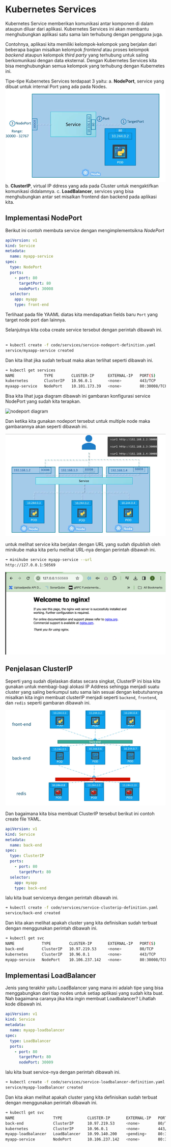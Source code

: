 # Kubernetes Services

Kubernetes Service memberikan komunikasi antar komponen di dalam ataupun diluar dari aplikasi. Kubernetes Services ini akan membantu menghubungkan aplikasi satu sama lain terhubung dengan pengguna juga.

Contohnya, aplikasi kita memiliki kelompok-kelompok yang berjalan dari beberapa bagian misalkan kelompok *frontend* atau proses kelompok *backend* ataupun kelompok *third party* yang terhubung untuk saling berkomunikasi dengan data eksternal. Dengan Kubernetes Services kita bisa menghubungkan semua kelompok yang terhubung dengan Kubernetes ini.

Tipe-tipe Kubernetes Services terdapaat 3 yaitu:
a. **NodePort**, service yang dibuat untuk internal Port yang ada pada Nodes.
    ![NodePort Communicastion](../images/services-nodeport-communication.png)
b. **ClusterIP**, virtual IP ddress yang ada pada Cluster untuk mengaktifkan komunikasi didalamnya.
c. **LoadBalancer**, services yang bisa menghubungkan antar set misalkan frontend dan backend pada aplikasi kita.

## Implementasi NodePort
Berikut ini contoh membuta service dengan mengimplementsikna *NodePort*
```yaml
apiVersion: v1
kind: Service
metadata:
  name: myapp-service
spec:
  type: NodePort
  ports:
    - port: 80
      targetPort: 80
      nodePort: 30008
  selector:
    app: myapp
    type: front-end
```

Terlihaat pada file YAAML diatas kita mendapatkan fields baru `Port` yang target node port dan lainnya.

Selanjutnya kita coba create service tersebut dengan perintah dibawah ini.
```bash

➜ kubectl create -f code/services/service-nodeport-definition.yaml
service/myaapp-service created
```

Dan kita lihat jika sudah terbuat maka akan terlihat seperti dibawah ini.
```bash
➜ kubectl get services
NAME             TYPE        CLUSTER-IP      EXTERNAL-IP   PORT(S)        AGE
kubernetes       ClusterIP   10.96.0.1       <none>        443/TCP        24d
myaapp-service   NodePort    10.101.173.39   <none>        80:30008/TCP   71s
```

Bisa kita lihat juga diagram dibawah ini gambaran konfigurasi service NodePort yang sudah kita terapkan.

![nodeport diagram](nodeport-diagram.png)

Dan ketika kita gunakan nodeport tersebut untuk multiple node maka gambarannya akan seperti dibawah ini.

![nodeport multiple node diagram](../images/nodeport-mulitiple-node-diagram.png)

untuk melihat service kita berjalan dengan URL yang sudah dipublish oleh minikube maka kita perlu melihat URL-nya dengan perintah dibawah ini.
```bash
➜ minikube service myapp-service --url
http://127.0.0.1:50569
```

![myapp service is running](../images/myapp-service-running.png)

## Penjelasan ClusterIP
Seperti yang sudah dijelaskan diatas secara singkat, ClusterIP ini bisa kita gunakan untuk membagi-bagi alokasi IP Address sehingga menjadi suatu cluster yang saling berkumpul satu sama lain sesuai dengan kebutuhannya misalkan kita ingin membuat clusterIP menjadi seperti `backend`, `frontend`, dan `redis` seperti gambaran dibawah ini.

![ClusterIP Diagram](../images/cluster-ip-diagram.png)

Dan bagaimana kita bisa membuat ClusterIP tersebut berikut ini contoh create file YAML.
```yaml
apiVersion: v1
kind: Service
metadata:
  name: back-end
spec:
  type: ClusterIP
  ports:
    - port: 80
      targetPort: 80
  selector:
    app: myapp
    type: back-end
```

lalu kita buat servicenya dengan perintah dibawah ini.
```bash
➜ kubectl create -f code/services/service-clusterip-definition.yaml 
service/back-end created
```

Dan kita akan melihat apakah cluster yang kita definisikan sudah terbuat dengan menggunakan perintah dibawah ini.
```bash
➜ kubectl get svc
NAME            TYPE        CLUSTER-IP       EXTERNAL-IP   PORT(S)        AGE
back-end        ClusterIP   10.97.219.53     <none>        80/TCP         7s
kubernetes      ClusterIP   10.96.0.1        <none>        443/TCP        24d
myapp-service   NodePort    10.106.237.142   <none>        80:30008/TCP   18m
```

## Implementasi LoadBalancer
Jenis yang terakhir yaitu LoadBalancer yang mana ini adalah tipe yang bisa menggabungkan dari tiap nodes untuk setiap aplikasi yang sudah kita buat. Nah bagaimana caranya jika kita ingin membuat Loadbalancer? Lihatlah kode dibawah ini.
```yaml
apiVersion: v1
kind: Service
metadata:
  name: myapp-loadbalancer
spec:
  type: LoadBalancer
  ports:
    - port: 80
      targetPort: 80
      nodePort: 30009
```

lalu kita buat service-nya dengan perintah dibawah ini.
```bash
➜ kubectl create -f code/services/service-loadbalancer-definition.yaml
service/myapp-loadbalancer created
```

Dan kita akan melihat apakah cluster yang kita definisikan sudah terbuat dengan menggunakan perintah dibawah ini.
```bash
➜ kubectl get svc
NAME                 TYPE           CLUSTER-IP       EXTERNAL-IP   PORT(S)        AGE
back-end             ClusterIP      10.97.219.53     <none>        80/TCP         8m45s
kubernetes           ClusterIP      10.96.0.1        <none>        443/TCP        24d
myapp-loadbalancer   LoadBalancer   10.99.140.200    <pending>     80:30009/TCP   21s
myapp-service        NodePort       10.106.237.142   <none>        80:30008/TCP   27m
```